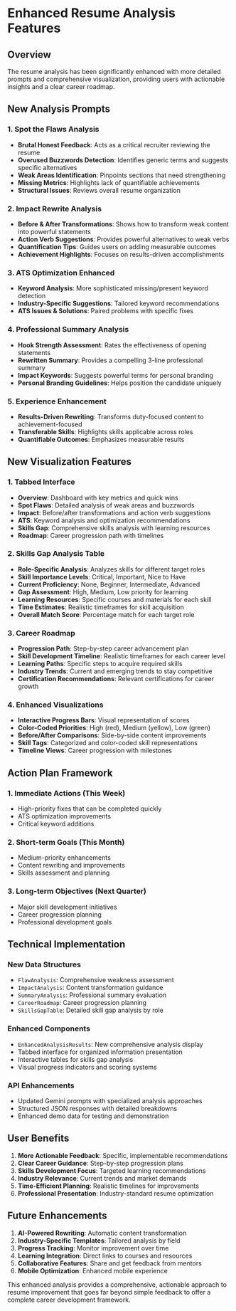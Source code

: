 # Enhanced Resume Analysis Features

## Overview
The resume analysis has been significantly enhanced with more detailed prompts and comprehensive visualization, providing users with actionable insights and a clear career roadmap.

## New Analysis Prompts

### 1. Spot the Flaws Analysis
- **Brutal Honest Feedback**: Acts as a critical recruiter reviewing the resume
- **Overused Buzzwords Detection**: Identifies generic terms and suggests specific alternatives
- **Weak Areas Identification**: Pinpoints sections that need strengthening
- **Missing Metrics**: Highlights lack of quantifiable achievements
- **Structural Issues**: Reviews overall resume organization

### 2. Impact Rewrite Analysis
- **Before & After Transformations**: Shows how to transform weak content into powerful statements
- **Action Verb Suggestions**: Provides powerful alternatives to weak verbs
- **Quantification Tips**: Guides users on adding measurable outcomes
- **Achievement Highlights**: Focuses on results-driven accomplishments

### 3. ATS Optimization Enhanced
- **Keyword Analysis**: More sophisticated missing/present keyword detection
- **Industry-Specific Suggestions**: Tailored keyword recommendations
- **ATS Issues & Solutions**: Paired problems with specific fixes

### 4. Professional Summary Analysis
- **Hook Strength Assessment**: Rates the effectiveness of opening statements
- **Rewritten Summary**: Provides a compelling 3-line professional summary
- **Impact Keywords**: Suggests powerful terms for personal branding
- **Personal Branding Guidelines**: Helps position the candidate uniquely

### 5. Experience Enhancement
- **Results-Driven Rewriting**: Transforms duty-focused content to achievement-focused
- **Transferable Skills**: Highlights skills applicable across roles
- **Quantifiable Outcomes**: Emphasizes measurable results

## New Visualization Features

### 1. Tabbed Interface
- **Overview**: Dashboard with key metrics and quick wins
- **Spot Flaws**: Detailed analysis of weak areas and buzzwords
- **Impact**: Before/after transformations and action verb suggestions
- **ATS**: Keyword analysis and optimization recommendations
- **Skills Gap**: Comprehensive skills analysis with learning resources
- **Roadmap**: Career progression path with timelines

### 2. Skills Gap Analysis Table
- **Role-Specific Analysis**: Analyzes skills for different target roles
- **Skill Importance Levels**: Critical, Important, Nice to Have
- **Current Proficiency**: None, Beginner, Intermediate, Advanced
- **Gap Assessment**: High, Medium, Low priority for learning
- **Learning Resources**: Specific courses and materials for each skill
- **Time Estimates**: Realistic timeframes for skill acquisition
- **Overall Match Score**: Percentage match for each target role

### 3. Career Roadmap
- **Progression Path**: Step-by-step career advancement plan
- **Skill Development Timeline**: Realistic timeframes for each career level
- **Learning Paths**: Specific steps to acquire required skills
- **Industry Trends**: Current and emerging trends to stay competitive
- **Certification Recommendations**: Relevant certifications for career growth

### 4. Enhanced Visualizations
- **Interactive Progress Bars**: Visual representation of scores
- **Color-Coded Priorities**: High (red), Medium (yellow), Low (green)
- **Before/After Comparisons**: Side-by-side content improvements
- **Skill Tags**: Categorized and color-coded skill representations
- **Timeline Views**: Career progression with milestones

## Action Plan Framework

### 1. Immediate Actions (This Week)
- High-priority fixes that can be completed quickly
- ATS optimization improvements
- Critical keyword additions

### 2. Short-term Goals (This Month)
- Medium-priority enhancements
- Content rewriting and improvements
- Skills assessment and planning

### 3. Long-term Objectives (Next Quarter)
- Major skill development initiatives
- Career progression planning
- Professional development goals

## Technical Implementation

### New Data Structures
- `FlawAnalysis`: Comprehensive weakness assessment
- `ImpactAnalysis`: Content transformation guidance
- `SummaryAnalysis`: Professional summary evaluation
- `CareerRoadmap`: Career progression planning
- `SkillsGapTable`: Detailed skill gap analysis by role

### Enhanced Components
- `EnhancedAnalysisResults`: New comprehensive analysis display
- Tabbed interface for organized information presentation
- Interactive tables for skills gap analysis
- Visual progress indicators and scoring systems

### API Enhancements
- Updated Gemini prompts with specialized analysis approaches
- Structured JSON responses with detailed breakdowns
- Enhanced demo data for testing and demonstration

## User Benefits

1. **More Actionable Feedback**: Specific, implementable recommendations
2. **Clear Career Guidance**: Step-by-step progression plans
3. **Skills Development Focus**: Targeted learning recommendations
4. **Industry Relevance**: Current trends and market demands
5. **Time-Efficient Planning**: Realistic timelines for improvements
6. **Professional Presentation**: Industry-standard resume optimization

## Future Enhancements

1. **AI-Powered Rewriting**: Automatic content transformation
2. **Industry-Specific Templates**: Tailored analysis by field
3. **Progress Tracking**: Monitor improvement over time
4. **Learning Integration**: Direct links to courses and resources
5. **Collaborative Features**: Share and get feedback from mentors
6. **Mobile Optimization**: Enhanced mobile experience

This enhanced analysis provides a comprehensive, actionable approach to resume improvement that goes far beyond simple feedback to offer a complete career development framework.
